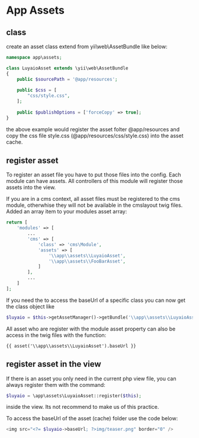 App Assets
==========

class
-----
create an asset class extend from yii\web\AssetBundle like below:
```php
namespace app\assets;

class LuyaioAsset extends \yii\web\AssetBundle
{
    public $sourcePath = '@app/resources';
    
    public $css = [
        "css/style.css",
    ];
    
    public $publishOptions = ['forceCopy' => true];
}
```
the above example would register the asset folter @app/resources and copy the css file style.css (@app/resources/css/style.css) into the asset cache.

register asset
---------------
To register an asset file you have to put those files into the config. Each module can have assets. All controllers of this module will register those assets into the view.

If you are in a cms context, all asset files must be registered to the cms module, otherwhise they will not be available in the cmslayout twig files. Added an array item to your modules asset array:
```php
return [
	'modules' => [
		...
        'cms' => [
            'class' => 'cms\Module',
            'assets' => [
                '\\app\\assets\\LuyaioAsset',
                '\\app\\assets\\FooBarAsset',
            ]
        ],
		...
	]
];
```

If you need the to access the baseUrl of a specific class you can now get the class object like
```php
$luyaio = $this->getAssetManager()->getBundle('\\app\\assets\\LuyaioAsset');
```

All asset who are register with the module asset property can also be access in the twig files with the function:
```
{{ asset('\\app\\assets\\LuyaioAsset').baseUrl }}
```

register asset in the view
--------------------------
If there is an asset you only need in the current php view file, you can always register them with the command:
```php
$luyaio = \app\assets\LuyaioAsset::register($this);
```
inside the view. Its not recommend to make us of this practice.

To access the baseUrl of the asset (cache) folder use the code below:
```php
<img src="<?= $luyaio->baseUrl; ?>img/teaser.png" border="0" />
```